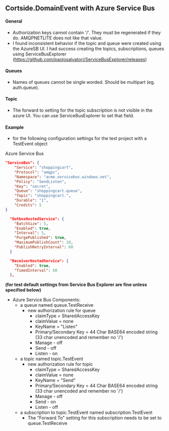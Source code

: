 ## Cortside.DomainEvent with Azure Service Bus

#### General

- Authorization keys cannot contain '/'. They must be regenerated if they do. AMQPNETLITE does not like that value.
- I found inconsistent behavior if the topic and queue were created using the AzureSB UI. I had success creating the topics, subscriptions, queues using ServiceBusExplorer (https://github.com/paolosalvatori/ServiceBusExplorer/releases)

#### Queues

- Names of queues cannot be single worded. Should be multipart (eg. auth.queue).

#### Topic

- The forward to setting for the topic subscription is not visible in the azure UI. You can use ServiceBusExplorer to set that field.

#### Example

- for the following configuration settings for the test project with a TestEvent object

Azure Service Bus

```json
"ServiceBus": {
    "Service": "shoppingcart",
    "Protocol": "amqps",
    "Namespace": "acme.servicebus.windows.net",
    "Policy": "SendListen",
    "Key": "secret",
    "Queue": "shoppingcart.queue",
    "Topic": "shoppingcart.",
    "Durable": "1",
    "Credits": 5
}
```

```json
  "OutboxHostedService": {
    "BatchSize": 5,
    "Enabled": true,
    "Interval": 5,
    "PurgePublished": true,
    "MaximumPublishCount": 10,
    "PublishRetryInterval": 60
  }
```

```json
  "ReceiverHostedService": {
    "Enabled": true,
    "TimedInterval": 60
  },
```

**(for test default settings from Service Bus Explorer are fine unless specified below)**

- Azure Service Bus Components:
  - a queue named queue.TestReceive
    - new authorization rule for queue
      - claimType = SharedAccessKey
      - claimValue = none
      - KeyName = "Listen"
      - Primary/Secondary Key = 44 Char BASE64 encoded string (33 char unencoded and remember no '/')
      - Manage - off
      - Send - off
      - Listen - on
  - a topic named topic.TestEvent
    - new authorization rule for topic
      - claimType = SharedAccessKey
      - claimValue = none
      - KeyName = "Send"
      - Primary/Secondary Key = 44 Char BASE64 encoded string (33 char unencoded and remember no '/')
      - Manage - off
      - Send - on
      - Listen - off
  - a subscription to topic.TestEvent named subscription.TestEvent
    - The "Forward To" setting for this subscription needs to be set to queue.TestReceive
